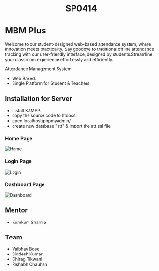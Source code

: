 
<h1 align="center"> SP0414 </h1>


# MBM Plus


Welcome to our student-designed web-based attendance system, where innovation meets practicality. Say goodbye to traditional offline attendance tracking with our user-friendly interface, designed by students.Streamline your classroom experience effortlessly and efficiently.

Attendance Management System
* Web Based.
* Single Platform for Student & Teachers.
 
## Installation for Server

* install XAMPP.
* copy the source code to htdocs.
* open localhost/phpmyadmin/
* create new database "att" & import the att.sql file 
 




### Home Page
![Home](https://github.com/marscruiser/StudyPods-v4.0/blob/3fec37590bfb0db2dfb2d8a685ec1db6af018ef0/SP0414/home.png)

### Login Page
![Login](https://github.com/marscruiser/StudyPods-v4.0/blob/3fec37590bfb0db2dfb2d8a685ec1db6af018ef0/SP0414/login.png)

### Dashboard Page
![Dashboard](https://github.com/marscruiser/StudyPods-v4.0/blob/3fec37590bfb0db2dfb2d8a685ec1db6af018ef0/SP0414/dashboard.png)

## Mentor
- Kumkum Sharma

## Team
- Vaibhav Bose
- Siddesh Kumar
- Chirag Tikwani
- Rishabh Chauhan

